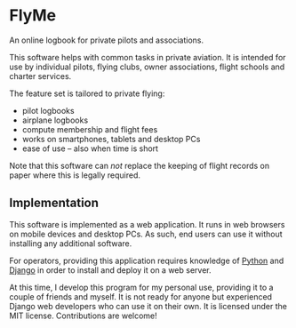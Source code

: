 # FlyMe

An online logbook for private pilots and associations.

This software helps with common tasks in private aviation.
It is intended for use by individual pilots, flying clubs, owner associations, flight schools and charter services.

The feature set is tailored to private flying:

  - pilot logbooks
  - airplane logbooks
  - compute membership and flight fees
  - works on smartphones, tablets and desktop PCs
  - ease of use – also when time is short

Note that this software can *not* replace the keeping of flight records on paper where this is legally required.


## Implementation

This software is implemented as a web application. It runs in web browsers on mobile devices and desktop PCs. As such, end users can use it without installing any additional software.

For operators, providing this application requires knowledge of [Python](https://www.python.org) and [Django](https://www.djangoproject.com) in order to install and deploy it on a web server.

At this time, I develop this program for my personal use, providing it to a couple of friends and myself. It is not ready for anyone but experienced Django web developers who can use it on their own. It is licensed under the MIT license. Contributions are welcome!
